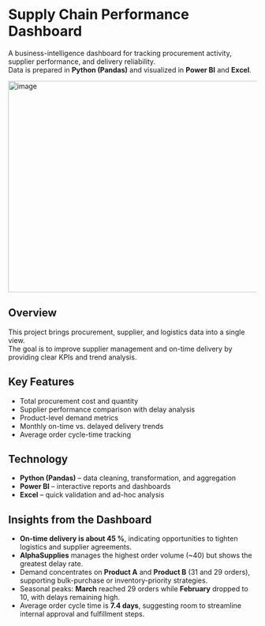 # Supply Chain Performance Dashboard

A business-intelligence dashboard for tracking procurement activity, supplier performance, and delivery reliability.  
Data is prepared in **Python (Pandas)** and visualized in **Power BI** and **Excel**.

<img width="1000" height="429" alt="image" src="https://github.com/user-attachments/assets/15912f86-f852-47ba-b4d0-b9cd68b2d602" />


## Overview
This project brings procurement, supplier, and logistics data into a single view.  
The goal is to improve supplier management and on-time delivery by providing clear KPIs and trend analysis.

## Key Features
- Total procurement cost and quantity
- Supplier performance comparison with delay analysis
- Product-level demand metrics
- Monthly on-time vs. delayed delivery trends
- Average order cycle-time tracking

## Technology
- **Python (Pandas)** – data cleaning, transformation, and aggregation  
- **Power BI** – interactive reports and dashboards  
- **Excel** – quick validation and ad-hoc analysis


## Insights from the Dashboard
- **On-time delivery is about 45 %**, indicating opportunities to tighten logistics and supplier agreements.  
- **AlphaSupplies** manages the highest order volume (~40) but shows the greatest delay rate.  
- Demand concentrates on **Product A** and **Product B** (31 and 29 orders), supporting bulk-purchase or inventory-priority strategies.  
- Seasonal peaks: **March** reached 29 orders while **February** dropped to 10, with delays remaining high.  
- Average order cycle time is **7.4 days**, suggesting room to streamline internal approval and fulfillment steps.


